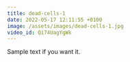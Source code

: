 ```yaml
---
title: dead-cells-1
date: 2022-05-17 12:11:55 +0100
image: /assets/images/dead-cells-1.jpg
video_id: Qi74UagYgWk
---
```

Sample text if you want it.